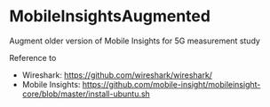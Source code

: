 # MobileInsightsAugmented
Augment older version of Mobile Insights for 5G measurement study

Reference to 
- Wireshark: https://github.com/wireshark/wireshark/
- Mobile Insights: https://github.com/mobile-insight/mobileinsight-core/blob/master/install-ubuntu.sh

